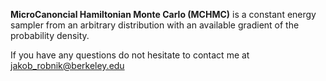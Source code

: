 **MicroCanoncial Hamiltonian Monte Carlo (MCHMC)** is a constant energy sampler from an arbitrary distribution with an available gradient of the probability density.


If you have any questions do not hesitate to contact me at jakob_robnik@berkeley.edu

